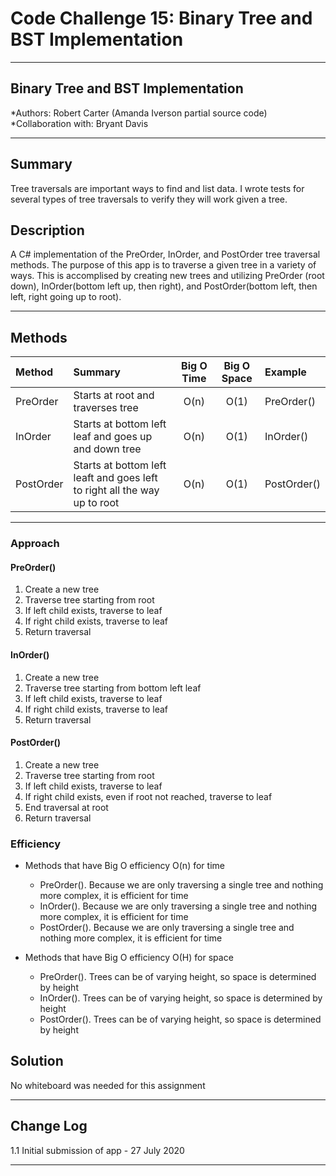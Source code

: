 # Code Challenge 15: Binary Tree and BST Implementation
---

## Binary Tree and BST Implementation

*Authors: Robert Carter (Amanda Iverson partial source code)
*Collaboration with: Bryant Davis

---

## Summary

Tree traversals are important ways to find and list data. 
I wrote tests for several types of tree traversals to verify they will work given a tree.

## Description

A C# implementation of the PreOrder, InOrder, and PostOrder tree traversal methods. The purpose of this app is to traverse a given tree in a variety of ways.
This is accomplised by creating new trees and utilizing PreOrder (root down), InOrder(bottom left up, then right), and PostOrder(bottom left, then left, right going up to root).


---

## Methods

| Method | Summary | Big O Time | Big O Space | Example | 
| :----------- | :----------- | :-------------: | :-------------: | :----------- |
| PreOrder | Starts at root and traverses tree | O(n) | O(1) | PreOrder() |
| InOrder | Starts at bottom left leaf and goes up and down tree | O(n) | O(1) | InOrder() |
  PostOrder | Starts at bottom left leaft and goes left to right all the way up to root | O(n) | O(1) | PostOrder() |


---
### Approach

#### PreOrder()
1. Create a new tree
2. Traverse tree starting from root
3. If left child exists, traverse to leaf
4. If right child exists, traverse to leaf
5. Return traversal

#### InOrder()
1. Create a new tree
2. Traverse tree starting from bottom left leaf
3. If left child exists, traverse to leaf
4. If right child exists, traverse to leaf
5. Return traversal

#### PostOrder()
1. Create a new tree
2. Traverse tree starting from root
3. If left child exists, traverse to leaf
4. If right child exists, even if root not reached, traverse to leaf
5. End traversal at root
5. Return traversal


### Efficiency
* Methods that have Big O efficiency O(n) for time
  * PreOrder(). Because we are only traversing a single tree and nothing more complex, it is efficient for time
  * InOrder(). Because we are only traversing a single tree and nothing more complex, it is efficient for time
  * PostOrder(). Because we are only traversing a single tree and nothing more complex, it is efficient for time

* Methods that have Big O efficiency O(H) for space
  * PreOrder(). Trees can be of varying height, so space is determined by height
  * InOrder(). Trees can be of varying height, so space is determined by height
  * PostOrder(). Trees can be of varying height, so space is determined by height

  
  
## Solution
No whiteboard was needed for this assignment

---

## Change Log

1.1 Initial submission of app - 27 July 2020

---

